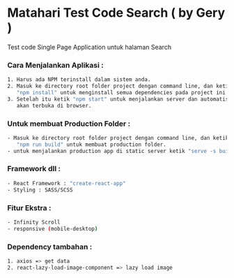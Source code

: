 # Matahari Test Code Search ( by Gery )
Test code Single Page Application untuk halaman Search

### Cara Menjalankan Aplikasi :
```sh
1. Harus ada NPM terinstall dalam sistem anda.
2. Masuk ke directory root folder project dengan command line, dan ketik 
   "npm install" untuk menginstall semua dependencies pada project ini.
3. Setelah itu ketik "npm start" untuk menjalankan server dan automatis aplikasi
   akan terbuka di browser.
```

### Untuk membuat Production Folder :
```sh
- Masuk ke directory root folder project dengan command line, dan ketik 
   "npm run build" untuk membuat production folder.
- untuk menjalankan production app di static server ketik "serve -s build"
```

### Framework dll :
```sh
- React Framework : "create-react-app"
- Styling : SASS/SCSS
```

### Fitur Ekstra :
```sh
- Infinity Scroll
- responsive (mobile-desktop)
```

### Dependency tambahan :
```sh
1. axios => get data
2. react-lazy-load-image-component => lazy load image
```